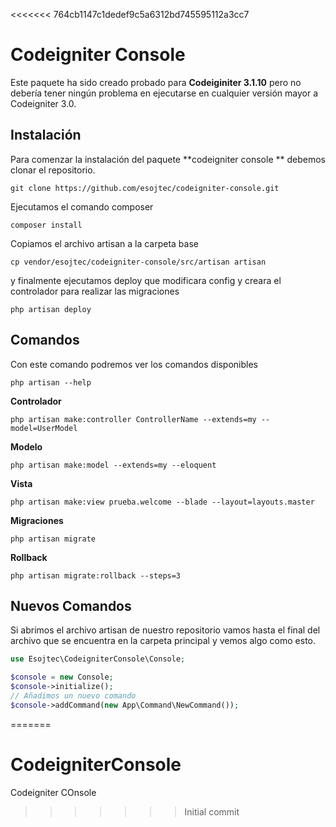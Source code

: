 <<<<<<< 764cb1147c1dedef9c5a6312bd745595112a3cc7
# Codeigniter Console
Este paquete ha sido creado probado para **Codeiginiter 3.1.10** pero no debería tener ningún problema en ejecutarse en cualquier versión mayor a Codeigniter 3.0.

## Instalación 

Para comenzar la instalación del paquete **codeigniter console ** debemos clonar el repositorio.

```shell
git clone https://github.com/esojtec/codeigniter-console.git
```
Ejecutamos el comando composer
```shell
composer install
```
Copiamos el archivo artisan a la carpeta base
```shell
cp vendor/esojtec/codeigniter-console/src/artisan artisan
```
y finalmente ejecutamos deploy que modificara config y creara el controlador para realizar las migraciones
```shell
php artisan deploy
```
## Comandos
Con este comando podremos ver los comandos disponibles
```shell
php artisan --help
```
**Controlador**
```shell
php artisan make:controller ControllerName --extends=my --model=UserModel
```
**Modelo**
```shell
php artisan make:model --extends=my --eloquent
```
**Vista**
```shell
php artisan make:view prueba.welcome --blade --layout=layouts.master
```
**Migraciones**
```shell
php artisan migrate
```
**Rollback**
```shell
php artisan migrate:rollback --steps=3
```
## Nuevos Comandos
Si abrimos el archivo artisan de nuestro repositorio vamos hasta el final del archivo que se encuentra en la carpeta principal y vemos algo como esto.
```php
use Esojtec\CodeigniterConsole\Console;

$console = new Console;
$console->initialize();
// Añadimos un nuevo comando
$console->addCommand(new App\Command\NewCommand());
```
=======
# CodeigniterConsole
Codeigniter COnsole
>>>>>>> Initial commit
